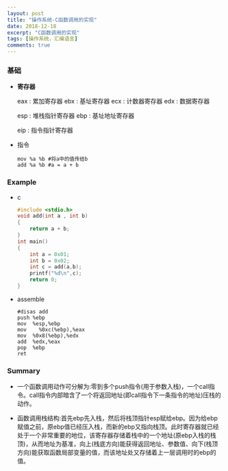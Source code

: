 ```yaml
---
layout: post
title: "操作系统-C函数调用的实现"
date: 2018-12-18
excerpt: "C函数调用的实现"
tags: [操作系统，汇编语言]
comments: true
---
```

### 基础

- **寄存器**

  eax : 累加寄存器 	ebx : 基址寄存器	ecx : 计数器寄存器    edx : 数据寄存器

  esp : 堆栈指针寄存器  ebp : 基址地址寄存器

  eip : 指令指针寄存器

- 指令

  ```assembly
  mov %a %b #将a中的值传给b
  add %a %b #a = a + b
  ```

### Example

- c

  ```c
  #include <stdio.h>
  void add(int a , int b)
  {
      return a + b;
  }
  int main()
  {
      int a = 0x01;
      int b = 0x02;
      int c = add(a,b);
      printf("%d\n",c);
      return 0;
  }
  ```

- assemble

  ```assembly
  #disas add
  push %ebp
  mov  %esp,%ebp
  mov	 %0xc(%ebp),%eax
  mov  %0x8(%ebp),%edx
  add  %edx,%eax
  pop  %ebp
  ret
  ```

### Summary

- 一个函数调用动作可分解为:零到多个push指令(用于参数入栈)，一个call指令。call指令内部暗含了一个将返回地址(即call指令下一条指令的地址)压栈的动作。

- 函数调用栈结构:首先ebp先入栈，然后将栈顶指针esp赋给ebp。因为给ebp赋值之前，原ebp值已经压入栈，而新的ebp又指向栈顶。此时寄存器就已经处于一个非常重要的地位，该寄存器存储着栈中的一个地址(原ebp入栈的栈顶)，从而地址为基准，向上(栈底方向)能获得返回地址、参数值、向下(栈顶方向)能获取函数局部变量的值，而该地址处又存储着上一层调用时的ebp的值。